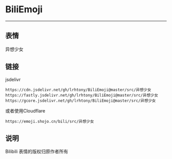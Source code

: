 # BiliEmoji
---
## 表情
异想少女
## 链接
jsdelivr
```
https://cdn.jsdelivr.net/gh/lrhtony/BiliEmoji@master/src/异想少女
https://fastly.jsdelivr.net/gh/lrhtony/BiliEmoji@master/src/异想少女
https://gcore.jsdelivr.net/gh/lrhtony/BiliEmoji@master/src/异想少女
```
或者使用Cloudflare
```
https://emoji.shojo.cn/bili/src/异想少女
```
## 说明
Bilibili 表情的版权归原作者所有
